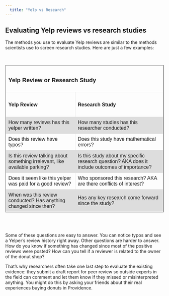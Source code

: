 ```yaml
---
  title: "Yelp vs Research"
---
```


## Evaluating Yelp reviews vs research studies


The methods you use to evaluate Yelp reviews are similar to the methods scientists use to screen research studies. Here are just a few examples:



<style>
table {
    font-family: arial, sans-serif;
    border-collapse: collapse;
    width: 100%;
}

td, th {
    border: 1px solid #dddddd;
    text-align: left;
    padding: 8px;
}

tr:nth-child(even) {
    background-color: #dddddd;
}
</style>

<br>

<table border="1" width="100%">
<thead>
<tr>
<td colspan="2">
<h3>Yelp Review or Research Study
</h3>
</td>
</tr>
</thead>
<tbody>
<tr>
<td> <h4> Yelp Review </h4>  </td>
<td> <h4> Research Study </h4>  </td>
</tr>
<tr>
<td> How many reviews has this yelper written?  </td>
<td> How many studies has this researcher conducted?  </td>
</tr>
<tr>
<td> Does this review have typos?   </td>
<td>  Does this study have mathematical errors?  </td>
</tr>
<tr>
<td> Is this review talking about something irrelevant, like available parking?  </td>
<td> Is this study about my specific research question? AKA does it include outcomes of importance?   </td>
</tr>
<tr>
<td>  Does it seem like this yelper was paid for a good review?  </td>
<td>  Who sponsored this research? AKA are there conflicts of interest?  </td>
</tr>
<tr>
<td>   When was this review conducted? Has anything changed since then?  </td>
<td> Has any key research come forward since the study?   </td>
</tr>
</tbody>
</table>

<br>
<br>


Some of these questions are easy to answer.  You can notice typos and see a Yelper’s review history right away. Other questions are harder to answer. How do you know if something has changed since most of the positive reviews were posted? How can you tell if a reviewer is related to the owner of the donut shop?  

That’s why researchers often take one last step to evaluate the existing evidence: they submit a draft report for peer review so outside experts in the field can comment and let them know if they missed or misinterpreted anything. You might do this by asking your friends about their real experiences buying donuts in Providence.

